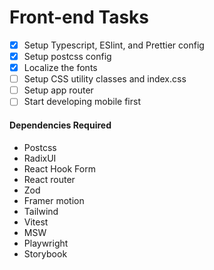 # Front-end Tasks

- [x] Setup Typescript, ESlint, and Prettier config
- [x] Setup postcss config
- [x] Localize the fonts
- [ ] Setup CSS utility classes and index.css
- [ ] Setup app router
- [ ] Start developing mobile first

#### Dependencies Required

- Postcss
- RadixUI
- React Hook Form
- React router
- Zod
- Framer motion
- Tailwind
- Vitest
- MSW
- Playwright
- Storybook
